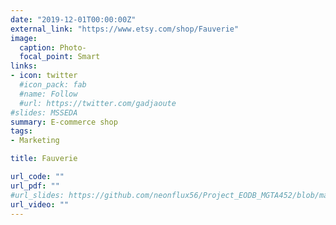 ```yaml
---
date: "2019-12-01T00:00:00Z"
external_link: "https://www.etsy.com/shop/Fauverie"
image:
  caption: Photo-
  focal_point: Smart
links:
- icon: twitter
  #icon_pack: fab
  #name: Follow
  #url: https://twitter.com/gadjaoute
#slides: MSSEDA
summary: E-commerce shop 
tags:
- Marketing

title: Fauverie

url_code: ""
url_pdf: ""
#url_slides: https://github.com/neonflux56/Project_EODB_MGTA452/blob/master/EODB.pptx
url_video: ""
---
```

